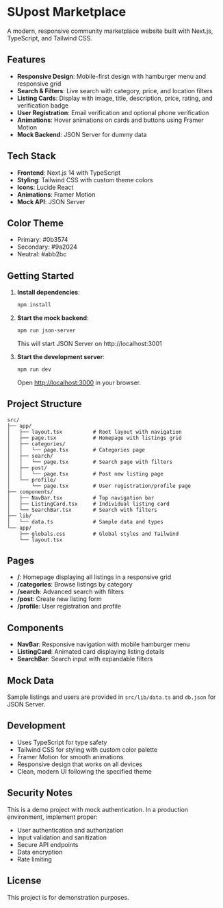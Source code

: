 # SUpost Marketplace

A modern, responsive community marketplace website built with Next.js, TypeScript, and Tailwind CSS.

## Features

- **Responsive Design**: Mobile-first design with hamburger menu and responsive grid
- **Search & Filters**: Live search with category, price, and location filters
- **Listing Cards**: Display with image, title, description, price, rating, and verification badge
- **User Registration**: Email verification and optional phone verification
- **Animations**: Hover animations on cards and buttons using Framer Motion
- **Mock Backend**: JSON Server for dummy data

## Tech Stack

- **Frontend**: Next.js 14 with TypeScript
- **Styling**: Tailwind CSS with custom theme colors
- **Icons**: Lucide React
- **Animations**: Framer Motion
- **Mock API**: JSON Server

## Color Theme

- Primary: #0b3574
- Secondary: #9a2024
- Neutral: #abb2bc

## Getting Started

1. **Install dependencies**:
   ```bash
   npm install
   ```

2. **Start the mock backend**:
   ```bash
   npm run json-server
   ```
   This will start JSON Server on http://localhost:3001

3. **Start the development server**:
   ```bash
   npm run dev
   ```
   Open [http://localhost:3000](http://localhost:3000) in your browser.

## Project Structure

```
src/
├── app/
│   ├── layout.tsx          # Root layout with navigation
│   ├── page.tsx            # Homepage with listings grid
│   ├── categories/
│   │   └── page.tsx        # Categories page
│   ├── search/
│   │   └── page.tsx        # Search page with filters
│   ├── post/
│   │   └── page.tsx        # Post new listing page
│   └── profile/
│       └── page.tsx        # User registration/profile page
├── components/
│   ├── NavBar.tsx          # Top navigation bar
│   ├── ListingCard.tsx     # Individual listing card
│   └── SearchBar.tsx       # Search with filters
├── lib/
│   └── data.ts             # Sample data and types
└── app/
    ├── globals.css         # Global styles and Tailwind
    └── layout.tsx
```

## Pages

- **/**: Homepage displaying all listings in a responsive grid
- **/categories**: Browse listings by category
- **/search**: Advanced search with filters
- **/post**: Create new listing form
- **/profile**: User registration and profile

## Components

- **NavBar**: Responsive navigation with mobile hamburger menu
- **ListingCard**: Animated card displaying listing details
- **SearchBar**: Search input with expandable filters

## Mock Data

Sample listings and users are provided in `src/lib/data.ts` and `db.json` for JSON Server.

## Development

- Uses TypeScript for type safety
- Tailwind CSS for styling with custom color palette
- Framer Motion for smooth animations
- Responsive design that works on all devices
- Clean, modern UI following the specified theme

## Security Notes

This is a demo project with mock authentication. In a production environment, implement proper:
- User authentication and authorization
- Input validation and sanitization
- Secure API endpoints
- Data encryption
- Rate limiting

## License

This project is for demonstration purposes.
